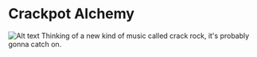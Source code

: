 # Crackpot Alchemy
![Alt text](/assets/TitleScreen.png?raw=true "Crackpot Alchemy")
Thinking of a new kind of music called crack rock, it's probably gonna catch on.
